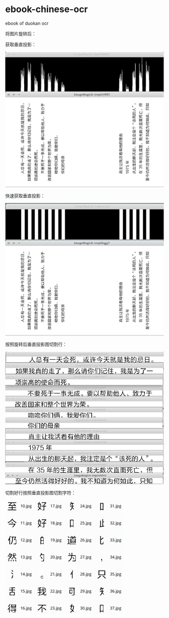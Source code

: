 # ebook-chinese-ocr
ebook of duokan ocr

将图片旋转后：

获取垂直投影：

![](https://github.com/Shu-Ji/ebook-chinese-ocr/raw/master/docs/vertical_projection.png)

快速获取垂直投影：

![](https://github.com/Shu-Ji/ebook-chinese-ocr/raw/master/docs/vertical_projection_fast.png)

按照旋转后垂直投影图切割行：

![](https://github.com/Shu-Ji/ebook-chinese-ocr/raw/master/docs/cut_to_lines.png)

切割好行按照垂直投影图切割字符：

![](https://github.com/Shu-Ji/ebook-chinese-ocr/raw/master/docs/cut_to_words.png)
